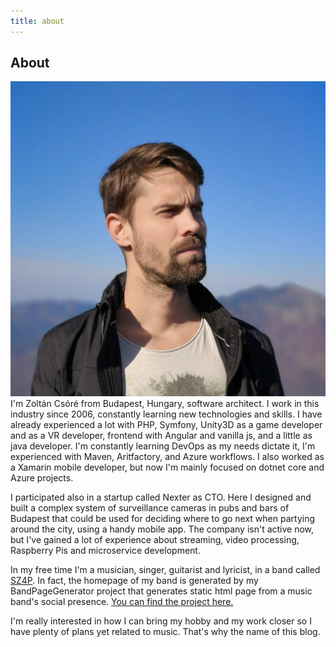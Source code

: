 ```yaml
---
title: about
---
```


<h2 class="mb-5 text-center">About</h2>

<p>
    <img src="/assets/img/profile.jpg" class="rounded-circle float-left col-md-3 mb-5 mb-md-auto" alt="Profile picture">
    I'm Zoltán Csóré from Budapest, Hungary, software architect. I work in this industry since 2006, constantly learning
    new technologies and skills. I have already experienced a lot with PHP, Symfony, Unity3D as a game developer and as a VR developer,
    frontend with Angular and vanilla js, and a little as java developer. I'm constantly learning DevOps as my needs dictate it, I'm experienced with Maven, Aritfactory, and Azure workflows. I also worked as a Xamarin mobile developer, but now I'm mainly focused on dotnet core and Azure projects.
</p>

I participated also in a startup called Nexter as CTO. Here I designed and built a complex system of surveillance cameras in pubs and bars of Budapest that could be used for deciding where to go next when partying around the city, using a handy mobile app. The company isn't active now, but I've gained a lot of experience about streaming, video processing, Raspberry Pis and microservice development.

In my free time I'm a musician, singer, guitarist and lyricist, in a band called [SZ4P](https://sz4p.hu). In fact, the homepage of my band is generated by my BandPageGenerator project that generates static html page from a music band's social presence. [You can find the project here.](https://github.com/codernr/band-page-generator)

I'm really interested in how I can bring my hobby and my work closer so I have plenty of plans yet related to music. That's why the name of this blog.